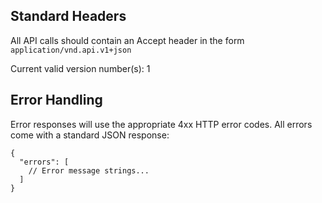 <h2 id="std-param">Standard Headers</h2>

All API calls should contain an Accept header in the form `application/vnd.api.v1+json`

Current valid version number(s): 1

<h2 id="std-errors">Error Handling</h2>

Error responses will use the appropriate 4xx HTTP error codes. All
errors come with a standard JSON response:

    {
      "errors": [
        // Error message strings...
      ]
    }
